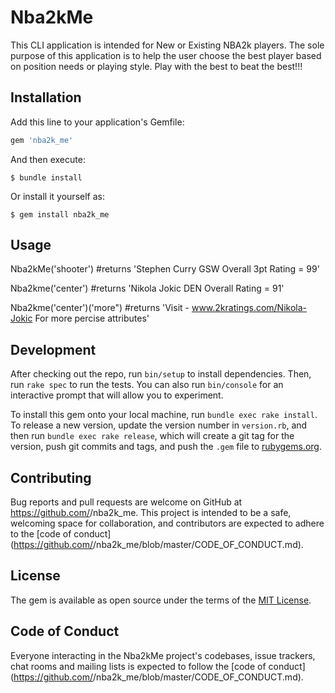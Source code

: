 # Nba2kMe
This CLI application is intended for New or Existing NBA2k players. The sole purpose of this application is to help the user choose the best player based on position needs or playing style. Play with the best to beat the best!!!



## Installation

Add this line to your application's Gemfile:

```ruby
gem 'nba2k_me'
```

And then execute:

    $ bundle install

Or install it yourself as:

    $ gem install nba2k_me

## Usage
Nba2kMe('shooter') #returns 'Stephen Curry GSW Overall 3pt Rating = 99'

Nba2kme('center')  #returns 'Nikola Jokic DEN Overall Rating = 91'


Nba2kme('center')('more") #returns 'Visit -  www.2kratings.com/Nikola-Jokic  For more percise attributes'

## Development

After checking out the repo, run `bin/setup` to install dependencies. Then, run `rake spec` to run the tests. You can also run `bin/console` for an interactive prompt that will allow you to experiment.

To install this gem onto your local machine, run `bundle exec rake install`. To release a new version, update the version number in `version.rb`, and then run `bundle exec rake release`, which will create a git tag for the version, push git commits and tags, and push the `.gem` file to [rubygems.org](https://rubygems.org).

## Contributing

Bug reports and pull requests are welcome on GitHub at https://github.com/<github username>/nba2k_me. This project is intended to be a safe, welcoming space for collaboration, and contributors are expected to adhere to the [code of conduct](https://github.com/<github username>/nba2k_me/blob/master/CODE_OF_CONDUCT.md).


## License

The gem is available as open source under the terms of the [MIT License](https://opensource.org/licenses/MIT).

## Code of Conduct

Everyone interacting in the Nba2kMe project's codebases, issue trackers, chat rooms and mailing lists is expected to follow the [code of conduct](https://github.com/<github vincentservio>/nba2k_me/blob/master/CODE_OF_CONDUCT.md).
